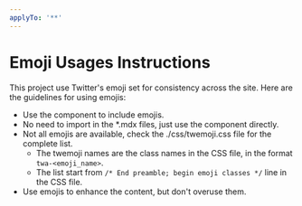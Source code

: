 ```yaml
---
applyTo: '**'
---
```


# Emoji Usages Instructions

This project use Twitter's emoji set for consistency across the site. Here are the guidelines for using emojis:

- Use the <Twemoji emoji="<emoji_name>" /> component to include emojis.
- No need to import in the \*.mdx files, just use the component directly.
- Not all emojis are available, check the ./css/twemoji.css file for the complete list.
  - The twemoji names are the class names in the CSS file, in the format `twa-<emoji_name>`.
  - The list start from `/* End preamble; begin emoji classes */` line in the CSS file.
- Use emojis to enhance the content, but don't overuse them.
